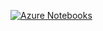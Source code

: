 [![Azure Notebooks](https://notebooks.azure.com/launch.png)](https://notebooks.azure.com/import/gh/SIPM-509-2018/Week-1)